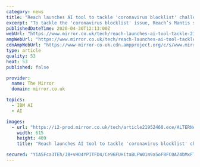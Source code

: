 ```yaml
---
category: news
title: "Reach launches AI tool to tackle 'coronavirus blocklist' challenge for news sector"
excerpt: "To tackle the 'coronavirus blocklist' issue, Reach’s Mantis system uses IBM Watson’s AI technology to verify whether news content is safe for brands"
publishedDateTime: 2020-04-30T12:13:00Z
webUrl: "https://www.mirror.co.uk/tech/reach-launches-ai-tool-tackle-21952448"
ampWebUrl: "https://www.mirror.co.uk/tech/reach-launches-ai-tool-tackle-21952448.amp"
cdnAmpWebUrl: "https://www-mirror-co-uk.cdn.ampproject.org/c/s/www.mirror.co.uk/tech/reach-launches-ai-tool-tackle-21952448.amp"
type: article
quality: 53
heat: 53
published: false

provider:
  name: The Mirror
  domain: mirror.co.uk

topics:
  - IBM AI
  - AI

images:
  - url: "https://i2-prod.mirror.co.uk/tech/article21952460.ece/ALTERNATES/s615/0_0jpeg.jpg"
    width: 615
    height: 409
    title: "Reach launches AI tool to tackle 'coronavirus blocklist' challenge for news sector"

secured: "YiASFca3TEh/JB+vHO4YPITFD4/Ce96FUHitaBLFW01m9a5oFBFC0AZ4bMxFTMUqmgruRLOeFmqdFkeJPvEQ1yDNmr8Z4l9bvQbWSru/dmN0YpaJ8gKEyrlxATeXAb5zLgou5BQJcI7TfcxFH9sVp9SPDotRtGh7HSdXgLgUrhy8i7hWUgQKGP44XqEOHnSZNrc0JDtRLsd7uadrzmCTeylT5eNSCXlGTz09gyhcm7rw30QPDv9PmmNYzp5HDJN6Azfdlwx/xmyMd8wLwu6LD6Ow0enWz0zBFFtKmVuP2ApssDjkq5fCUldsVVuOaCGL;x7UiqHw/vJKpdznLcTOtZA=="
---
```


